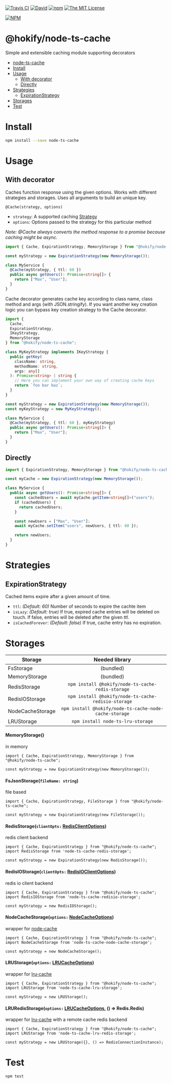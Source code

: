[![Travis CI](https://img.shields.io/travis/havsar/node-ts-cache.svg)](https://travis-ci.org/havsar/node-ts-cache)
[![David](https://img.shields.io/david/havsar/node-ts-cache.svg)](https://david-dm.org/havsar/node-ts-cache)
[![npm](https://img.shields.io/npm/v/node-ts-cache.svg)](https://www.npmjs.org/package/node-ts-cache)
[![The MIT License](https://img.shields.io/npm/l/node-ts-cache.svg)](http://opensource.org/licenses/MIT)

[![NPM](https://nodei.co/npm/node-ts-cache.png?downloads=true&downloadRank=true&stars=true)](https://nodei.co/npm/node-ts-cache/)

# @hokify/node-ts-cache

Simple and extensible caching module supporting decorators

<!-- TOC depthTo:2 -->

- [node-ts-cache](#node-ts-cache)
- [Install](#install)
- [Usage](#usage)
  - [With decorator](#with-decorator)
  - [Directly](#directly)
- [Strategies](#strategies)
  - [ExpirationStrategy](#expirationstrategy)
- [Storages](#storages)
- [Test](#test)

<!-- /TOC -->

# Install

```bash
npm install --save node-ts-cache
```

# Usage

## With decorator

Caches function response using the given options. Works with different strategies and storages. Uses all arguments to build an unique key.

`@Cache(strategy, options)`

- `strategy`: A supported caching [Strategy](#strategies)
- `options`: Options passed to the strategy for this particular method

_Note: @Cache always converts the method response to a promise because caching might be async._

```ts
import { Cache, ExpirationStrategy, MemoryStorage } from "@hokify/node-ts-cache";

const myStrategy = new ExpirationStrategy(new MemoryStorage());

class MyService {
  @Cache(myStrategy, { ttl: 60 })
  public async getUsers(): Promise<string[]> {
    return ["Max", "User"];
  }
}
```

Cache decorator generates cache key according to class name, class method and args (with JSON.stringify).
If you want another key creation logic you can bypass key creation strategy to the Cache decorator.

```ts
import {
  Cache,
  ExpirationStrategy,
  IKeyStrategy,
  MemoryStorage
} from "@hokify/node-ts-cache";

class MyKeyStrategy implements IKeyStrategy {
  public getKey(
    className: string,
    methodName: string,
    args: any[]
  ): Promise<string> | string {
    // Here you can implement your own way of creating cache keys
    return `foo bar baz`;
  }
}

const myStrategy = new ExpirationStrategy(new MemoryStorage());
const myKeyStrategy = new MyKeyStrategy();

class MyService {
  @Cache(myStrategy, { ttl: 60 }, myKeyStrategy)
  public async getUsers(): Promise<string[]> {
    return ["Max", "User"];
  }
}
```

## Directly

```ts
import { ExpirationStrategy, MemoryStorage } from "@hokify/node-ts-cache";

const myCache = new ExpirationStrategy(new MemoryStorage());

class MyService {
  public async getUsers(): Promise<string[]> {
    const cachedUsers = await myCache.getItem<string[]>("users");
    if (cachedUsers) {
      return cachedUsers;
    }

    const newUsers = ["Max", "User"];
    await myCache.setItem("users", newUsers, { ttl: 60 });

    return newUsers;
  }
}
```

# Strategies

## ExpirationStrategy

Cached items expire after a given amount of time.

- `ttl`: _(Default: 60)_ Number of seconds to expire the cachte item
- `isLazy`: _(Default: true)_ If true, expired cache entries will be deleted on touch. If false, entries will be deleted after the given _ttl_.
- `isCachedForever`: _(Default: false)_ If true, cache entry has no expiration.

# Storages

| Storage          |                 Needed library                 |
| ---------------- | :--------------------------------------------: |
| FsStorage        |                   (bundled)                    |
| MemoryStorage    |                   (bundled)                    |
| RedisStorage     |   `npm install @hokify/node-ts-cache-redis-storage`    |
| RedisIOStorage   |  `npm install @hokify/node-ts-cache-redisio-storage`   |
| NodeCacheStorage | `npm install @hokify/node-ts-cache-node-cache-storage` |
| LRUStorage       |       `npm install node-ts-lru-storage`        |

#### MemoryStorage()

in memory

```
import { Cache, ExpirationStrategy, MemoryStorage } from "@hokify/node-ts-cache";

const myStrategy = new ExpirationStrategy(new MemoryStorage());
```

#### FsJsonStorage(`fileName: string`)

file based

```
import { Cache, ExpirationStrategy, FileStorage } from "@hokify/node-ts-cache";

const myStrategy = new ExpirationStrategy(new FileStorage());
```

#### RedisStorage(`clientOpts:` [RedisClientOptions](https://github.com/NodeRedis/node_redis#options-object-properties))

redis client backend

```
import { Cache, ExpirationStrategy } from "@hokify/node-ts-cache";
import RedisStorage from 'node-ts-cache-redis-storage';

const myStrategy = new ExpirationStrategy(new RedisStorage());
```

#### RedisIOStorage(`clientOpts:` [RedisIOClientOptions](https://github.com/NodeRedis/node_redis#options-object-properties))

redis io client backend

```
import { Cache, ExpirationStrategy } from "@hokify/node-ts-cache";
import RedisIOStorage from 'node-ts-cache-redisio-storage';

const myStrategy = new RedisIOStorage();
```

#### NodeCacheStorage(`options:` [NodeCacheOptions](https://www.npmjs.com/package/node-cache#options))

wrapper for [node-cache](https://www.npmjs.com/package/node-cache)

```
import { Cache, ExpirationStrategy } from "@hokify/node-ts-cache";
import NodeCacheStorage from 'node-ts-cache-node-cache-storage';

const myStrategy = new NodeCacheStorage();
```

#### LRUStorage(`options:` [LRUCacheOptions](https://www.npmjs.com/package/lru-cache#options))

wrapper for [lru-cache](https://www.npmjs.com/package/lru-cache)

```
import { Cache, ExpirationStrategy } from "@hokify/node-ts-cache";
import LRUStorage from 'node-ts-cache-lru-storage';

const myStrategy = new LRUStorage();
```


#### LRURedisStorage(`options:` [LRUCacheOptions](https://www.npmjs.com/package/lru-cache#options), () => Redis.Redis)

wrapper for [lru-cache](https://www.npmjs.com/package/lru-cache) with a remote cache redis backend

```
import { Cache, ExpirationStrategy } from "@hokify/node-ts-cache";
import LRUStorage from 'node-ts-cache-lru-redis-storage';

const myStrategy = new LRUStorage({}, () => RedisConnectionInstance);
```

# Test

```bash
npm test
```
